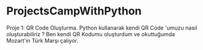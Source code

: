 # ProjectsCampWithPython
Proje 1: QR Code Oluşturma. Python kullanarak kendi QR Code 'umuzu nasıl oluşturabiliriz ? Ben kendi QR Kodumu oluşturdum ve okuttuğumda Mozart'ın Türk Marşı çalıyor.
